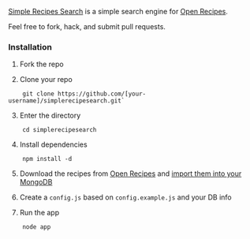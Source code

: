 [Simple Recipes Search](http://simplerecipesearch.com/) is a simple search engine for [Open Recipes](http://openrecip.es/).

Feel free to fork, hack, and submit pull requests.

### Installation

1. Fork the repo

2. Clone your repo
```
    git clone https://github.com/[your-username]/simplerecipesearch.git`
```
3. Enter the directory
```
    cd simplerecipesearch
```
4. Install dependencies
```    
    npm install -d
```
5. Download the recipes from [Open Recipes](http://openrecip.es/) and [import them into your MongoDB](http://docs.mongodb.org/manual/reference/program/mongoimport/)

6. Create a `config.js` based on `config.example.js` and your DB info

7. Run the app
```
    node app
```